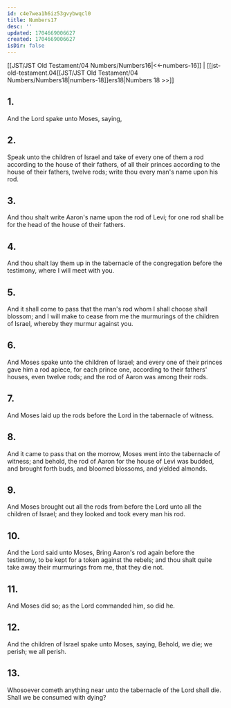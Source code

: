 ```yaml
---
id: c4e7wea1h6iz53gvybwqcl0
title: Numbers17
desc: ''
updated: 1704669006627
created: 1704669006627
isDir: false
---
```

[[JST/JST Old Testament/04 Numbers/Numbers16|<<-numbers-16]] | [[jst-old-testament.04[[JST/JST Old Testament/04 Numbers/Numbers18|numbers-18]]ers18|Numbers 18 >>]]
## 1.
And the Lord spake unto Moses, saying,
## 2.
Speak unto the children of Israel and take of every one of them a rod according to the house of their fathers, of all their princes according to the house of their fathers, twelve rods; write thou every man\'s name upon his rod.
## 3.
And thou shalt write Aaron\'s name upon the rod of Levi; for one rod shall be for the head of the house of their fathers.
## 4.
And thou shalt lay them up in the tabernacle of the congregation before the testimony, where I will meet with you.
## 5.
And it shall come to pass that the man\'s rod whom I shall choose shall blossom; and I will make to cease from me the murmurings of the children of Israel, whereby they murmur against you.
## 6.
And Moses spake unto the children of Israel; and every one of their princes gave him a rod apiece, for each prince one, according to their fathers\' houses, even twelve rods; and the rod of Aaron was among their rods.
## 7.
And Moses laid up the rods before the Lord in the tabernacle of witness.
## 8.
And it came to pass that on the morrow, Moses went into the tabernacle of witness; and behold, the rod of Aaron for the house of Levi was budded, and brought forth buds, and bloomed blossoms, and yielded almonds.
## 9.
And Moses brought out all the rods from before the Lord unto all the children of Israel; and they looked and took every man his rod.
## 10.
And the Lord said unto Moses, Bring Aaron\'s rod again before the testimony, to be kept for a token against the rebels; and thou shalt quite take away their murmurings from me, that they die not.
## 11.
And Moses did so; as the Lord commanded him, so did he.
## 12.
And the children of Israel spake unto Moses, saying, Behold, we die; we perish; we all perish.
## 13.
Whosoever cometh anything near unto the tabernacle of the Lord shall die. Shall we be consumed with dying?


